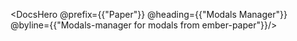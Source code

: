 <DocsHero
  @prefix={{"Paper"}}
  @heading={{"Modals Manager"}}
  @byline={{"Modals-manager for modals from ember-paper"}}/>
